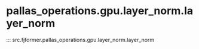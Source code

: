 # pallas_operations.gpu.layer_norm.layer_norm
::: src.fjformer.pallas_operations.gpu.layer_norm.layer_norm